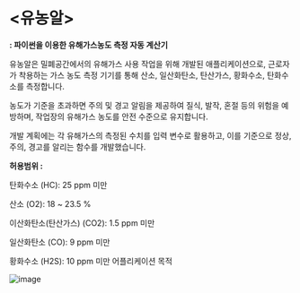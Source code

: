 # <유농알>

**: 파이썬을 이용한 유해가스농도 측정 자동 계산기**

유농알은 밀폐공간에서의 유해가스 사용 작업을 위해 개발된 애플리케이션으로, 근로자가 착용하는 가스 농도 측정 기기를 통해 산소, 일산화탄소, 탄산가스, 황화수소, 탄화수소를 측정합니다.

농도가 기준을 초과하면 주의 및 경고 알림을 제공하여 질식, 발작, 혼절 등의 위험을 예방하며, 작업장의 유해가스 농도를 안전 수준으로 유지합니다.

개발 계획에는 각 유해가스의 측정된 수치를 입력 변수로 활용하고, 이를 기준으로 정상, 주의, 경고를 알리는 함수를 개발했습니다.

**허용범위 :**

탄화수소 (HC): 25 ppm 미만

산소 (O2): 18 ~ 23.5 %

이산화탄소(탄산가스) (CO2): 1.5 ppm 미만

일산화탄소 (CO): 9 ppm 미만

황화수소 (H2S): 10 ppm 미만
어플리케이션 목적

![image](https://github.com/user-attachments/assets/f2bffa3e-7f2d-4202-8202-9e0e02326d2d) 


